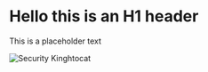 # Hello this is an H1 header

This is a placeholder text

![Security Kinghtocat](https://octodex.github.com/images/securityknightocat.png)
